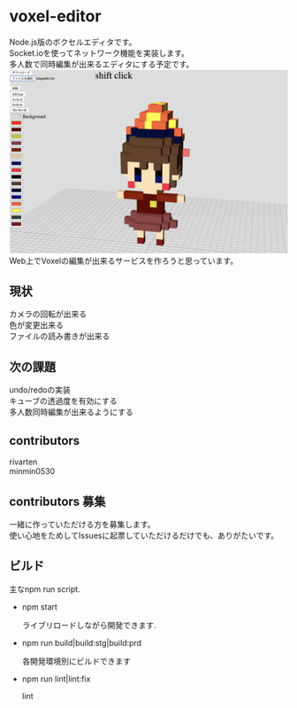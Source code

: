 # voxel-editor
Node.js版のボクセルエディタです。  
Socket.ioを使ってネットワーク機能を実装します。  
多人数で同時編集が出来るエディタにする予定です。  
![now](./now.png)
Web上でVoxelの編集が出来るサービスを作ろうと思っています。  
## 現状
カメラの回転が出来る  
色が変更出来る  
ファイルの読み書きが出来る
## 次の課題
undo/redoの実装  
キューブの透過度を有効にする  
多人数同時編集が出来るようにする  
## contributors
rivarten  
minmin0530  
## contributors 募集
一緒に作っていただける方を募集します。  
使い心地をためしてIssuesに起票していただけるだけでも、ありがたいです。


## ビルド

主なnpm run script.

- npm start

  ライブリロードしながら開発できます.

- npm run build|build:stg|build:prd

  各開発環境別にビルドできます

- npm run lint|lint:fix

  lint

